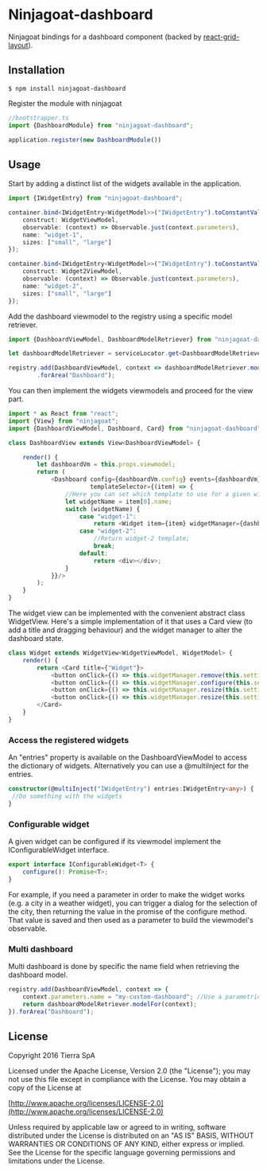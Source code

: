 # Ninjagoat-dashboard

Ninjagoat bindings for a dashboard component (backed by [react-grid-layout](https://github.com/STRML/react-grid-layout)).

## Installation

`
$ npm install ninjagoat-dashboard
`

Register the module with ninjagoat

```typescript
//bootstrapper.ts
import {DashboardModule} from "ninjagoat-dashboard";

application.register(new DashboardModule())
```

## Usage

Start by adding a distinct list of the widgets available in the application.
```typescript
import {IWidgetEntry} from "ninjagoat-dashboard";

container.bind<IWidgetEntry<WidgetModel>>("IWidgetEntry").toConstantValue({
    construct: WidgetViewModel,
    observable: (context) => Observable.just(context.parameters),
    name: "widget-1",
    sizes: ["small", "large"]
});

container.bind<IWidgetEntry<WidgetModel>>("IWidgetEntry").toConstantValue({
    construct: Widget2ViewModel,
    observable: (context) => Observable.just(context.parameters),
    name: "widget-2",
    sizes: ["small", "large"]
});
```

Add the dashboard viewmodel to the registry using a specific model retriever.

```typescript
import {DashboardViewModel, DashboardModelRetriever} from "ninjagoat-dashboard";

let dashboardModelRetriever = serviceLocator.get<DashboardModelRetriever>("DashboardModelRetriever");

registry.add(DashboardViewModel, context => dashboardModelRetriever.modelFor(context))
        .forArea("Dashboard");
```

You can then implement the widgets viewmodels and proceed for the view part.

```typescript
import * as React from "react";
import {View} from "ninjagoat";
import {DashboardViewModel, Dashboard, Card} from "ninjagoat-dashboard";

class DashboardView extends View<DashboardViewModel> {

    render() {
        let dashboardVm = this.props.viewmodel;
        return (
            <Dashboard config={dashboardVm.config} events={dashboardVm} widgets={dashboardVm.widgets}
                       templateSelector={(item) => {
                //Here you can set which template to use for a given widget
                let widgetName = item[0].name;
                switch (widgetName) {
                    case "widget-1":
                        return <Widget item={item} widgetManager={dashboardVm} />;
                    case "widget-2":
                        //Return widget-2 template;
                        break;
                    default:
                        return <div></div>;
                }
            }}/>
        );
    }
}
```

The widget view can be implemented with the convenient abstract class WidgetView. Here's a simple implementation of it that uses a Card view (to add a title and dragging behaviour) and the widget manager to alter the dashboard state.
```typescript
class Widget extends WidgetView<WidgetViewModel, WidgetModel> {
    render() {
        return <Card title={"Widget"}>
            <button onClick={() => this.widgetManager.remove(this.settings.id)}>Close</button>
            <button onClick={() => this.widgetManager.configure(this.settings.id)}>Configure</button>
            <button onClick={() => this.widgetManager.resize(this.settings.id, "large")}>Make large</button>
            <button onClick={() => this.widgetManager.resize(this.settings.id, "small")}>Make small</button>
        </Card>
    }
}
```

### Access the registered widgets

An "entries" property is available on the DashboardViewModel to access the dictionary of widgets.
Alternatively you can use a @multiInject for the entries.

```typescript
constructor(@multiInject("IWidgetEntry") entries:IWidgetEntry<any>) {
 //Do something with the widgets   
}
```

### Configurable widget

A given widget can be configured if its viewmodel implement the IConfigurableWidget interface.

```typescript
export interface IConfigurableWidget<T> {
    configure(): Promise<T>;
}
```

For example, if you need a parameter in order to make the widget works (e.g. a city in a weather widget), you can trigger a dialog for the selection of the city, then returning the value in the promise of the configure method. That value is saved and then used as a parameter to build the viewmodel's observable.

### Multi dashboard

Multi dashboard is done by specific the name field when retrieving the dashboard model.

```typescript
registry.add(DashboardViewModel, context => {
    context.parameters.name = "my-custom-dashboard"; //Use a parametric field in the router to populate it automatically
    return dashboardModelRetriever.modelFor(context);
}).forArea("Dashboard");
```

## License

Copyright 2016 Tierra SpA

Licensed under the Apache License, Version 2.0 (the "License");
you may not use this file except in compliance with the License.
You may obtain a copy of the License at

[http://www.apache.org/licenses/LICENSE-2.0](http://www.apache.org/licenses/LICENSE-2.0)

Unless required by applicable law or agreed to in writing, software
distributed under the License is distributed on an "AS IS" BASIS,
WITHOUT WARRANTIES OR CONDITIONS OF ANY KIND, either express or implied.
See the License for the specific language governing permissions and
limitations under the License.
